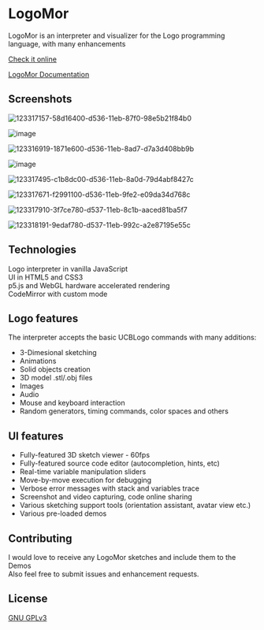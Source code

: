 # LogoMor

LogoMor is an interpreter and visualizer for the Logo programming language, with many enhancements

[Check it online](https://logomor.com/)

[LogoMor Documentation](https://logomor.com/assets/Documentation.pdf)

## Screenshots

![123317157-58d16400-d536-11eb-87f0-98e5b21f84b0](https://user-images.githubusercontent.com/13304797/139117498-484fb769-0196-4097-83ac-e338a47b13c7.png)

![image](https://user-images.githubusercontent.com/13304797/106599557-ea2d4300-6561-11eb-87c5-66ad295d0782.png)

![123316919-1871e600-d536-11eb-8ad7-d7a3d408bb9b](https://user-images.githubusercontent.com/13304797/139117554-ea675249-ee08-41f5-84f9-247eef28f974.png)

![image](https://user-images.githubusercontent.com/13304797/106599718-22cd1c80-6562-11eb-9f80-c06113cd9779.png)

![123317495-c1b8dc00-d536-11eb-8a0d-79d4abf8427c](https://user-images.githubusercontent.com/13304797/139117586-d347d234-8f49-408b-980e-d7740bfc6a16.png)

![123317671-f2991100-d536-11eb-9fe2-e09da34d768c](https://user-images.githubusercontent.com/13304797/139117609-e73ece28-a2f9-46f4-9400-e3e59e5dcaf6.png)

![123317910-3f7ce780-d537-11eb-8c1b-aaced81ba5f7](https://user-images.githubusercontent.com/13304797/139117635-d8b02115-2a8e-498e-bc7d-30c64e40776a.png)

![123318191-9edaf780-d537-11eb-992c-a2e87195e55c](https://user-images.githubusercontent.com/13304797/139117658-9f94945b-063d-4de6-8a6d-fc6150de982e.png)

## Technologies

Logo interpreter in vanilla JavaScript  
UI in HTML5 and CSS3  
p5.js and WebGL hardware accelerated rendering  
CodeMirror with custom mode 

## Logo features

The interpreter accepts the basic UCBLogo commands with many additions:
- 3-Dimesional sketching
- Animations
- Solid objects creation
- 3D model .stl/.obj files
- Images
- Audio 
- Mouse and keyboard interaction
- Random generators, timing commands, color spaces and others

## UI features

- Fully-featured 3D sketch viewer - 60fps
- Fully-featured source code editor (autocompletion, hints, etc)
- Real-time variable manipulation sliders
- Move-by-move execution for debugging
- Verbose error messages with stack and variables trace
- Screenshot and video capturing, code online sharing
- Various sketching support tools (orientation assistant, avatar view etc.)
- Various pre-loaded demos

## Contributing

I would love to receive any LogoMor sketches and include them to the Demos  
Also feel free to submit issues and enhancement requests.


## License

[GNU GPLv3](https://choosealicense.com/licenses/gpl-3.0/)
